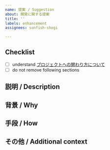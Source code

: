 ```yaml
---
name: 提案 / Suggestion
about: 開発に関する提案
title: ''
labels: enhancement
assignees: sunfish-shogi

---
```


## Checklist

- [ ] understand [プロジェクトへの関わり方について](https://github.com/sunfish-shogi/shogihome/wiki/%E3%83%97%E3%83%AD%E3%82%B8%E3%82%A7%E3%82%AF%E3%83%88%E3%81%B8%E3%81%AE%E9%96%A2%E3%82%8F%E3%82%8A%E6%96%B9%E3%81%AB%E3%81%A4%E3%81%84%E3%81%A6)
- [ ] do not remove following sections

## 説明 /  Description

<!--
提案内容を明確かつ簡潔に説明してください。
-->

## 背景 / Why

<!--
提案の理由を説明してください。
-->

## 手段 / How

<!--
どの様に実現するのか、具体的なアイデアがある場合は記入してください。
-->

## その他 / Additional context

<!--
その他に記述すべきことがある場合は、ここに記入してください。
-->
